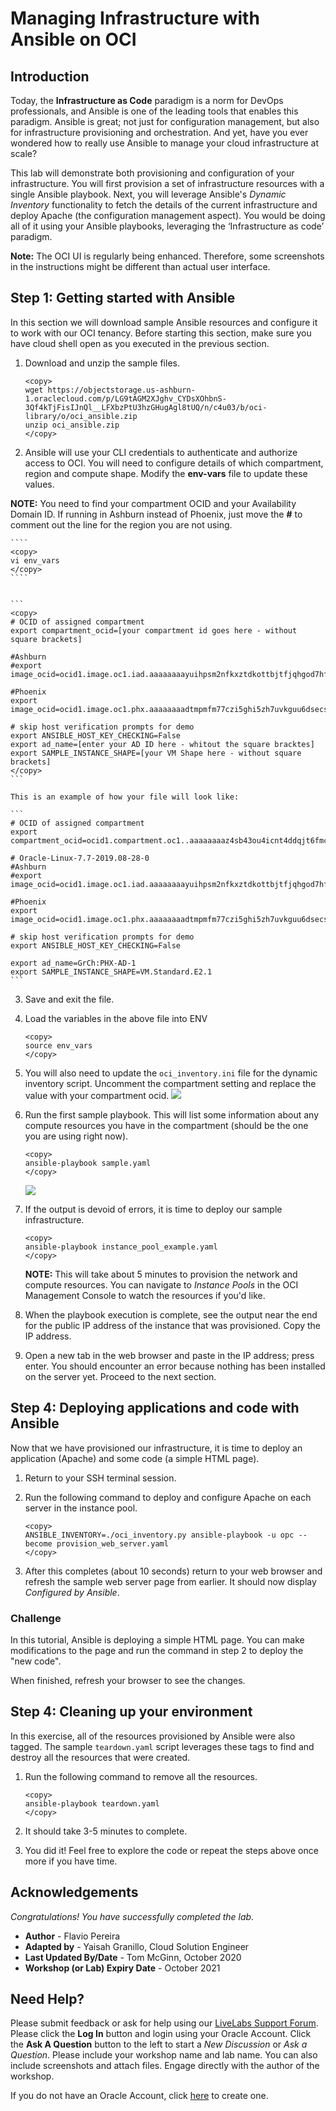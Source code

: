 #  Managing Infrastructure with Ansible on OCI

## Introduction

Today, the **Infrastructure as Code** paradigm is a norm for DevOps professionals, and Ansible is one of the leading tools that enables this paradigm. Ansible is great; not just for configuration management, but also for infrastructure provisioning and orchestration. And yet, have you ever wondered how to really use Ansible to manage your cloud infrastructure at scale?

This lab will demonstrate both provisioning and configuration of your infrastructure. You will first provision a set of infrastructure resources with a single Ansible playbook. Next, you will leverage Ansible's *Dynamic Inventory* functionality to fetch the details of the current infrastructure and deploy Apache (the configuration management aspect). You would be doing all of it using your Ansible playbooks, leveraging the ‘Infrastructure as code’ paradigm.

  **Note:** The OCI UI is regularly being enhanced.  Therefore, some screenshots in the instructions might be different than actual user interface.

## **Step 1:** Getting started with Ansible
In this section we will download sample Ansible resources and configure it to work with our OCI tenancy. Before starting this section, make sure you have cloud shell open as you executed in the previous section.

1. Download and unzip the sample files.

    ```
    <copy>
    wget https://objectstorage.us-ashburn-1.oraclecloud.com/p/LG9tAGM2XJghv_CYDsXOhbnS-3Qf4kTjFisIJnQl__LFXbzPtU3hzGHugAgl8tUQ/n/c4u03/b/oci-library/o/oci_ansible.zip
    unzip oci_ansible.zip
    </copy>
    ```

2. Ansible will use your CLI credentials to authenticate and authorize access to OCI.  You will need to configure details of which compartment, region and compute shape.  Modify the **env-vars** file to update these values.

**NOTE:** You need to find your compartment OCID and your Availability Domain ID. If running in Ashburn instead of Phoenix, just move the **#** to comment out the line for the region you are not using.

    ````
    <copy>
    vi env_vars
    </copy>
    ````


    ```
    <copy>
    # OCID of assigned compartment
    export compartment_ocid=[your compartment id goes here - without square brackets]

    #Ashburn
    #export image_ocid=ocid1.image.oc1.iad.aaaaaaaayuihpsm2nfkxztdkottbjtfjqhgod7hfuirt2rqlewxrmdlgg75q

    #Phoenix
    export image_ocid=ocid1.image.oc1.phx.aaaaaaaadtmpmfm77czi5ghi5zh7uvkguu6dsecsg7kuo3eigc5663und4za

    # skip host verification prompts for demo
    export ANSIBLE_HOST_KEY_CHECKING=False
    export ad_name=[enter your AD ID here - whitout the square bracktes]
    export SAMPLE_INSTANCE_SHAPE=[your VM Shape here - without square brackets]
    </copy>
    ```

    This is an example of how your file will look like:

    ```
    # OCID of assigned compartment
    export compartment_ocid=ocid1.compartment.oc1..aaaaaaaaz4sb43ou4icnt4ddqjt6fmciobic657xvtott26ll5dw7xiw4tga

    # Oracle-Linux-7.7-2019.08-28-0
    #Ashburn
    #export image_ocid=ocid1.image.oc1.iad.aaaaaaaayuihpsm2nfkxztdkottbjtfjqhgod7hfuirt2rqlewxrmdlgg75q

    #Phoenix
    export image_ocid=ocid1.image.oc1.phx.aaaaaaaadtmpmfm77czi5ghi5zh7uvkguu6dsecsg7kuo3eigc5663und4za

    # skip host verification prompts for demo
    export ANSIBLE_HOST_KEY_CHECKING=False

    export ad_name=GrCh:PHX-AD-1
    export SAMPLE_INSTANCE_SHAPE=VM.Standard.E2.1
    ```

3. Save and exit the file.
4. Load the variables in the above file into ENV

    ```
    <copy>
    source env_vars
    </copy>
    ```

5. You will also need to update the ``oci_inventory.ini`` file for the dynamic inventory script.  Uncomment the compartment setting and replace the value with your compartment ocid.
    ![](./../ansible-with-oci-modules/images/ansible_004.png " ")

6. Run the first sample playbook.  This will list some information about any compute resources you have in the compartment (should be the one you are using right now).

    ```
    <copy>
    ansible-playbook sample.yaml
    </copy>
    ```
    ![](./../ansible-with-oci-modules/images/ansible_001.jpg " ")

7. If the output is devoid of errors, it is time to deploy our sample infrastructure.

    ```
    <copy>
    ansible-playbook instance_pool_example.yaml
    </copy>
    ```

    **NOTE:** This will take about 5 minutes to provision the network and compute resources.  You can navigate to *Instance Pools* in the OCI Management Console to watch the resources if you'd like.  

8. When the playbook execution is complete, see the output near the end for the public IP address of the instance that was provisioned.  Copy the IP address.

9.  Open a new tab in the web browser and paste in the IP address; press enter.  You should encounter an error because nothing has been installed on the server yet.  Proceed to the next section.


## **Step 4:** Deploying applications and code with Ansible
Now that we have provisioned our infrastructure, it is time to deploy an application (Apache) and some code (a simple HTML page).

1. Return to your SSH terminal session.

2. Run the following command to deploy and configure Apache on each server in the instance pool.

    ```
    <copy>
    ANSIBLE_INVENTORY=./oci_inventory.py ansible-playbook -u opc --become provision_web_server.yaml
    </copy>
    ```

3. After this completes (about 10 seconds) return to your web browser and refresh the sample web server page from earlier. It should now display *Configured by Ansible*.

### Challenge
In this tutorial, Ansible is deploying a simple HTML page. You can make modifications to the page and run the command in step 2 to deploy the "new code".

When finished, refresh your browser to see the changes.

## **Step 4:** Cleaning up your environment
In this exercise, all of the resources provisioned by Ansible were also tagged. The sample ``teardown.yaml`` script leverages these tags to find and destroy all the resources that were created.

1. Run the following command to remove all the resources.

    ```
    <copy>
    ansible-playbook teardown.yaml
    </copy>
    ```

2. It should take 3-5 minutes to complete.

3. You did it!  Feel free to explore the code or repeat the steps above once more if you have time.

## Acknowledgements
*Congratulations! You have successfully completed the lab.*

- **Author** - Flavio Pereira
- **Adapted by** -  Yaisah Granillo, Cloud Solution Engineer
- **Last Updated By/Date** - Tom McGinn, October 2020
- **Workshop (or Lab) Expiry Date** - October 2021

## Need Help?
Please submit feedback or ask for help using our [LiveLabs Support Forum](https://community.oracle.com/tech/developers/categories/oracle-cloud-infrastructure-fundamentals). Please click the **Log In** button and login using your Oracle Account. Click the **Ask A Question** button to the left to start a *New Discussion* or *Ask a Question*.  Please include your workshop name and lab name.  You can also include screenshots and attach files.  Engage directly with the author of the workshop.

If you do not have an Oracle Account, click [here](https://profile.oracle.com/myprofile/account/create-account.jspx) to create one.
